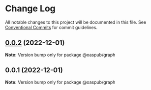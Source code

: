 # Change Log

All notable changes to this project will be documented in this file.
See [Conventional Commits](https://conventionalcommits.org) for commit guidelines.

## [0.0.2](https://github.com/oaspub/structure/compare/v0.0.1...v0.0.2) (2022-12-01)

**Note:** Version bump only for package @oaspub/graph





## 0.0.1 (2022-12-01)

**Note:** Version bump only for package @oaspub/graph
